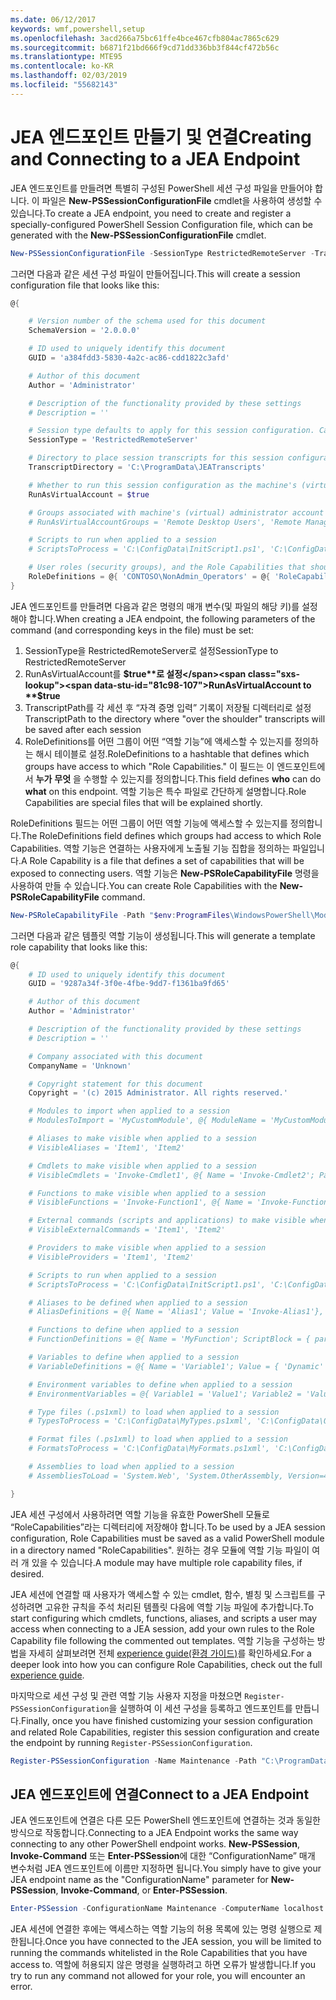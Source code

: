 ```yaml
---
ms.date: 06/12/2017
keywords: wmf,powershell,setup
ms.openlocfilehash: 3acd266a75bc61ffe4bce467cfb804ac7865c629
ms.sourcegitcommit: b6871f21bd666f9cd71dd336bb3f844cf472b56c
ms.translationtype: MTE95
ms.contentlocale: ko-KR
ms.lasthandoff: 02/03/2019
ms.locfileid: "55682143"
---
```

# <a name="creating-and-connecting-to-a-jea-endpoint"></a><span data-ttu-id="81c98-102">JEA 엔드포인트 만들기 및 연결</span><span class="sxs-lookup"><span data-stu-id="81c98-102">Creating and Connecting to a JEA Endpoint</span></span>

<span data-ttu-id="81c98-103">JEA 엔드포인트를 만들려면 특별히 구성된 PowerShell 세션 구성 파일을 만들어야 합니다. 이 파일은 **New-PSSessionConfigurationFile** cmdlet을 사용하여 생성할 수 있습니다.</span><span class="sxs-lookup"><span data-stu-id="81c98-103">To create a JEA endpoint, you need to create and register a specially-configured PowerShell Session Configuration file, which can be generated with the **New-PSSessionConfigurationFile** cmdlet.</span></span>

```powershell
New-PSSessionConfigurationFile -SessionType RestrictedRemoteServer -TranscriptDirectory "C:\ProgramData\JEATranscripts" -RunAsVirtualAccount -RoleDefinitions @{ 'CONTOSO\NonAdmin_Operators' = @{ RoleCapabilities = 'Maintenance' }} -Path "$env:ProgramData\JEAConfiguration\Demo.pssc"
```

<span data-ttu-id="81c98-104">그러면 다음과 같은 세션 구성 파일이 만들어집니다.</span><span class="sxs-lookup"><span data-stu-id="81c98-104">This will create a session configuration file that looks like this:</span></span>

```powershell
@{

    # Version number of the schema used for this document
    SchemaVersion = '2.0.0.0'

    # ID used to uniquely identify this document
    GUID = 'a384fdd3-5830-4a2c-ac86-cdd1822c3afd'

    # Author of this document
    Author = 'Administrator'

    # Description of the functionality provided by these settings
    # Description = ''

    # Session type defaults to apply for this session configuration. Can be 'RestrictedRemoteServer' (recommended), 'Empty', or 'Default'
    SessionType = 'RestrictedRemoteServer'

    # Directory to place session transcripts for this session configuration
    TranscriptDirectory = 'C:\ProgramData\JEATranscripts'

    # Whether to run this session configuration as the machine's (virtual) administrator account
    RunAsVirtualAccount = $true

    # Groups associated with machine's (virtual) administrator account
    # RunAsVirtualAccountGroups = 'Remote Desktop Users', 'Remote Management Users'

    # Scripts to run when applied to a session
    # ScriptsToProcess = 'C:\ConfigData\InitScript1.ps1', 'C:\ConfigData\InitScript2.ps1'

    # User roles (security groups), and the Role Capabilities that should be applied to them when applied to a session
    RoleDefinitions = @{ 'CONTOSO\NonAdmin_Operators' = @{ 'RoleCapabilities' = 'Maintenance' } }
}
```

<span data-ttu-id="81c98-105">JEA 엔드포인트를 만들려면 다음과 같은 명령의 매개 변수(및 파일의 해당 키)를 설정해야 합니다.</span><span class="sxs-lookup"><span data-stu-id="81c98-105">When creating a JEA endpoint, the following parameters of the command (and corresponding keys in the file) must be set:</span></span>

1. <span data-ttu-id="81c98-106">SessionType을 RestrictedRemoteServer로 설정</span><span class="sxs-lookup"><span data-stu-id="81c98-106">SessionType to RestrictedRemoteServer</span></span>
2. <span data-ttu-id="81c98-107">RunAsVirtualAccount를 **$true**로 설정</span><span class="sxs-lookup"><span data-stu-id="81c98-107">RunAsVirtualAccount to **$true**</span></span>
3. <span data-ttu-id="81c98-108">TranscriptPath를 각 세션 후 “자격 증명 입력” 기록이 저장될 디렉터리로 설정</span><span class="sxs-lookup"><span data-stu-id="81c98-108">TranscriptPath to the directory where "over the shoulder" transcripts will be saved after each session</span></span>
4. <span data-ttu-id="81c98-109">RoleDefinitions를 어떤 그룹이 어떤 “역할 기능”에 액세스할 수 있는지를 정의하는 해시 테이블로 설정.</span><span class="sxs-lookup"><span data-stu-id="81c98-109">RoleDefinitions to a hashtable that defines which groups have access to which "Role Capabilities."</span></span> <span data-ttu-id="81c98-110">이 필드는 이 엔드포인트에서 **누가** **무엇** 을 수행할 수 있는지를 정의합니다.</span><span class="sxs-lookup"><span data-stu-id="81c98-110">This field defines **who** can do **what** on this endpoint.</span></span> <span data-ttu-id="81c98-111">역할 기능은 특수 파일로 간단하게 설명합니다.</span><span class="sxs-lookup"><span data-stu-id="81c98-111">Role Capabilities are special files that will be explained shortly.</span></span>

<span data-ttu-id="81c98-112">RoleDefinitions 필드는 어떤 그룹이 어떤 역할 기능에 액세스할 수 있는지를 정의합니다.</span><span class="sxs-lookup"><span data-stu-id="81c98-112">The RoleDefinitions field defines which groups had access to which Role Capabilities.</span></span> <span data-ttu-id="81c98-113">역할 기능은 연결하는 사용자에게 노출될 기능 집합을 정의하는 파일입니다.</span><span class="sxs-lookup"><span data-stu-id="81c98-113">A Role Capability is a file that defines a set of capabilities that will be exposed to connecting users.</span></span>
<span data-ttu-id="81c98-114">역할 기능은 **New-PSRoleCapabilityFile** 명령을 사용하여 만들 수 있습니다.</span><span class="sxs-lookup"><span data-stu-id="81c98-114">You can create Role Capabilities with the **New-PSRoleCapabilityFile** command.</span></span>

```powershell
New-PSRoleCapabilityFile -Path "$env:ProgramFiles\WindowsPowerShell\Modules\DemoModule\RoleCapabilities\Maintenance.psrc"
```

<span data-ttu-id="81c98-115">그러면 다음과 같은 템플릿 역할 기능이 생성됩니다.</span><span class="sxs-lookup"><span data-stu-id="81c98-115">This will generate a template role capability that looks like this:</span></span>

```powershell
@{
    # ID used to uniquely identify this document
    GUID = '9287a34f-3f0e-4fbe-9dd7-f1361ba9fd65'

    # Author of this document
    Author = 'Administrator'

    # Description of the functionality provided by these settings
    # Description = ''

    # Company associated with this document
    CompanyName = 'Unknown'

    # Copyright statement for this document
    Copyright = '(c) 2015 Administrator. All rights reserved.'

    # Modules to import when applied to a session
    # ModulesToImport = 'MyCustomModule', @{ ModuleName = 'MyCustomModule'; ModuleVersion = '1.0.0.0'; GUID = '4d30d5f0-cb16-4898-812d-f20a6c596bdf' }

    # Aliases to make visible when applied to a session
    # VisibleAliases = 'Item1', 'Item2'

    # Cmdlets to make visible when applied to a session
    # VisibleCmdlets = 'Invoke-Cmdlet1', @{ Name = 'Invoke-Cmdlet2'; Parameters = @{ Name = 'Parameter1'; ValidateSet = 'Item1', 'Item2' }, @{ Name = 'Parameter2'; ValidatePattern = 'L*' } }

    # Functions to make visible when applied to a session
    # VisibleFunctions = 'Invoke-Function1', @{ Name = 'Invoke-Function2'; Parameters = @{ Name = 'Parameter1'; ValidateSet = 'Item1', 'Item2' }, @{ Name = 'Parameter2'; ValidatePattern = 'L*' } }

    # External commands (scripts and applications) to make visible when applied to a session
    # VisibleExternalCommands = 'Item1', 'Item2'

    # Providers to make visible when applied to a session
    # VisibleProviders = 'Item1', 'Item2'

    # Scripts to run when applied to a session
    # ScriptsToProcess = 'C:\ConfigData\InitScript1.ps1', 'C:\ConfigData\InitScript2.ps1'

    # Aliases to be defined when applied to a session
    # AliasDefinitions = @{ Name = 'Alias1'; Value = 'Invoke-Alias1'}, @{ Name = 'Alias2'; Value = 'Invoke-Alias2'}

    # Functions to define when applied to a session
    # FunctionDefinitions = @{ Name = 'MyFunction'; ScriptBlock = { param($MyInput) $MyInput } }

    # Variables to define when applied to a session
    # VariableDefinitions = @{ Name = 'Variable1'; Value = { 'Dynamic' + 'InitialValue' } }, @{ Name = 'Variable2'; Value = 'StaticInitialValue' }

    # Environment variables to define when applied to a session
    # EnvironmentVariables = @{ Variable1 = 'Value1'; Variable2 = 'Value2' }

    # Type files (.ps1xml) to load when applied to a session
    # TypesToProcess = 'C:\ConfigData\MyTypes.ps1xml', 'C:\ConfigData\OtherTypes.ps1xml'

    # Format files (.ps1xml) to load when applied to a session
    # FormatsToProcess = 'C:\ConfigData\MyFormats.ps1xml', 'C:\ConfigData\OtherFormats.ps1xml'

    # Assemblies to load when applied to a session
    # AssembliesToLoad = 'System.Web', 'System.OtherAssembly, Version=4.0.0.0, Culture=neutral, PublicKeyToken=b03f5f7f11d50a3a'

}
```

<span data-ttu-id="81c98-116">JEA 세션 구성에서 사용하려면 역할 기능을 유효한 PowerShell 모듈로 “RoleCapabilities”라는 디렉터리에 저장해야 합니다.</span><span class="sxs-lookup"><span data-stu-id="81c98-116">To be used by a JEA session configuration, Role Capabilities must be saved as a valid PowerShell module in a directory named "RoleCapabilities".</span></span> <span data-ttu-id="81c98-117">원하는 경우 모듈에 역할 기능 파일이 여러 개 있을 수 있습니다.</span><span class="sxs-lookup"><span data-stu-id="81c98-117">A module may have multiple role capability files, if desired.</span></span>

<span data-ttu-id="81c98-118">JEA 세션에 연결할 때 사용자가 액세스할 수 있는 cmdlet, 함수, 별칭 및 스크립트를 구성하려면 고유한 규칙을 주석 처리된 템플릿 다음에 역할 기능 파일에 추가합니다.</span><span class="sxs-lookup"><span data-stu-id="81c98-118">To start configuring which cmdlets, functions, aliases, and scripts a user may access when connecting to a JEA session, add your own rules to the Role Capability file following the commented out templates.</span></span> <span data-ttu-id="81c98-119">역할 기능을 구성하는 방법을 자세히 살펴보려면 전체 [experience guide(환경 가이드)](http://aka.ms/JEA)를 확인하세요.</span><span class="sxs-lookup"><span data-stu-id="81c98-119">For a deeper look into how you can configure Role Capabilities, check out the full [experience guide](http://aka.ms/JEA).</span></span>

<span data-ttu-id="81c98-120">마지막으로 세션 구성 및 관련 역할 기능 사용자 지정을 마쳤으면 `Register-PSSessionConfiguration`을 실행하여 이 세션 구성을 등록하고 엔드포인트를 만듭니다.</span><span class="sxs-lookup"><span data-stu-id="81c98-120">Finally, once you have finished customizing your session configuration and related Role Capabilities, register this session configuration and create the endpoint by running `Register-PSSessionConfiguration`.</span></span>

```powershell
Register-PSSessionConfiguration -Name Maintenance -Path "C:\ProgramData\JEAConfiguration\Demo.pssc"
```

## <a name="connect-to-a-jea-endpoint"></a><span data-ttu-id="81c98-121">JEA 엔드포인트에 연결</span><span class="sxs-lookup"><span data-stu-id="81c98-121">Connect to a JEA Endpoint</span></span>

<span data-ttu-id="81c98-122">JEA 엔드포인트에 연결은 다른 모든 PowerShell 엔드포인트에 연결하는 것과 동일한 방식으로 작동합니다.</span><span class="sxs-lookup"><span data-stu-id="81c98-122">Connecting to a JEA Endpoint works the same way connecting to any other PowerShell endpoint works.</span></span>
<span data-ttu-id="81c98-123">**New-PSSession**, **Invoke-Command** 또는 **Enter-PSSession**에 대한 “ConfigurationName” 매개 변수처럼 JEA 엔드포인트에 이름만 지정하면 됩니다.</span><span class="sxs-lookup"><span data-stu-id="81c98-123">You simply have to give your JEA endpoint name as the "ConfigurationName" parameter for **New-PSSession**, **Invoke-Command**, or **Enter-PSSession**.</span></span>

```powershell
Enter-PSSession -ConfigurationName Maintenance -ComputerName localhost
```

<span data-ttu-id="81c98-124">JEA 세션에 연결한 후에는 액세스하는 역할 기능의 허용 목록에 있는 명령 실행으로 제한됩니다.</span><span class="sxs-lookup"><span data-stu-id="81c98-124">Once you have connected to the JEA session, you will be limited to running the commands whitelisted in the Role Capabilities that you have access to.</span></span> <span data-ttu-id="81c98-125">역할에 허용되지 않은 명령을 실행하려고 하면 오류가 발생합니다.</span><span class="sxs-lookup"><span data-stu-id="81c98-125">If you try to run any command not allowed for your role, you will encounter an error.</span></span>
